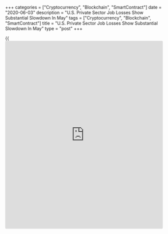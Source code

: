 +++
categories = ["Cryptocurrency", "Blockchain", "SmartContract"]
date = "2020-06-03"
description = "U.S. Private Sector Job Losses Show Substantial Slowdown In May"
tags = ["Cryptocurrency", "Blockchain", "SmartContract"]
title = "U.S. Private Sector Job Losses Show Substantial Slowdown In May"
type = "post"
+++

{{<iframe id="large-banner" src="https://www.bounty.group/#slide=27.0" width="100%" height="600" scrolling="no" style="border: 0px solid rgb(216, 221, 230); border-radius: 3px;">}}

After reporting a record drop in private sector employment in the
previous month, payroll processor ADP released a report on Wednesday
showing the pace of job losses slowed by much more than anticipated in
the month of May.

ADP said private sector employment slumped by 2.76 million jobs in May
after plummeting by a revised 19.557 million jobs in April.

Economists had expected employment to plunge by about 9.0 million jobs
compared to 20.236 million job nosedive originally reported for the
previous month.

"While the labor market is still reeling from the effects of the
pandemic, job loss likely peaked in April, as many states have begun a
phased reopening of businesses," said Ahu Yildirmaz, co-head of the ADP
Research Institute.

The report said employment in the service-providing sector tumbled by
1.967 million jobs, reflecting a particularly steep drop in jobs in the
trade/transportation/utilities industry.

Employment in the goods-producing sector also sank by 794,000, as
employment in the manufacturing industry slumped by 719,000 jobs.

ADP also said employment at large businesses plummeted by 1.604 million,
while employment and midsized and small businesses decrease by 722,000
jobs and 435,000 jobs, respectively.

On Friday, the Labor Department is scheduled to release its more closely
watched employment report for May, which includes both public and
private sector jobs.

Employment is expected to tumble by about 8.0 million jobs in May after
plunging by 20.5 million jobs in April. The unemployment rate is
expected to jump to 19.7 percent from 14.7 percent.

Noting the ADP data has not provided an accurate guide to the Labor
Department figures in the past, Michael Pearce, Senior U.S. Economist at
Capital Economics, said he will wait for the official report before
drawing any firm conclusions.

"But this report does add weight to the message from the recent decline
in continuing jobless claims, indicating that rehiring could be
beginning to outpace the continued flood of new layoffs," Pearce said.

He added, "As more states move to reopen, we expect that trend to
continue, with employment rebounding potentially quite sharply from June
onwards."

For comments and feedback [contact](https://www.playgroundfx.com/contact/): editorial@rtt[news](https://www.letsplayfx.com/blog/forex-news-website/).com

[Forex News][1]

   1. www.rtt[news](https://www.letsplayfx.com/blog/forex-news-website/).com/Content/Forex.aspx